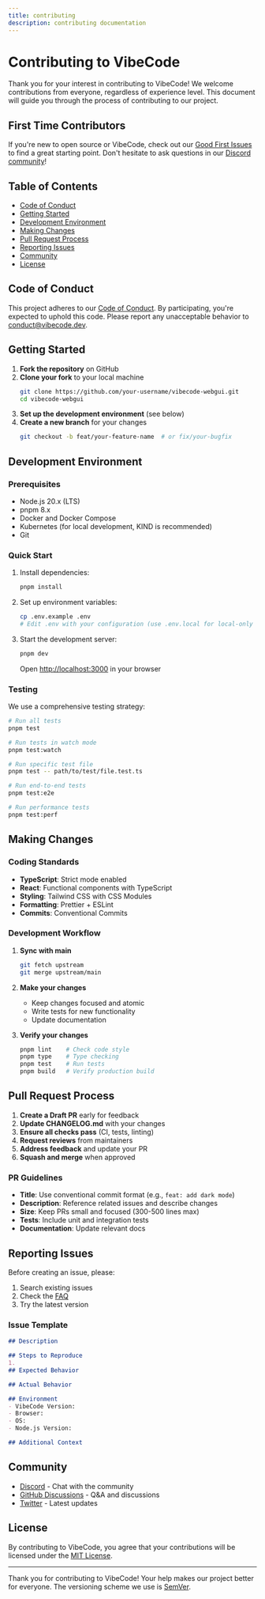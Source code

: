 ```yaml
---
title: contributing
description: contributing documentation
---
```


# Contributing to VibeCode

Thank you for your interest in contributing to VibeCode! We welcome contributions from everyone, regardless of experience level. This document will guide you through the process of contributing to our project.

## First Time Contributors

If you're new to open source or VibeCode, check out our [Good First Issues](https://github.com/vibecode/webgui/contribute) to find a great starting point. Don't hesitate to ask questions in our [Discord community](https://discord.gg/vibecode)!

## Table of Contents

- [Code of Conduct](#-code-of-conduct)
- [Getting Started](#-getting-started)
- [Development Environment](#-development-environment)
- [Making Changes](#-making-changes)
- [Pull Request Process](#-pull-request-process)
- [Reporting Issues](#-reporting-issues)
- [Community](#-community)
- [License](#-license)

## Code of Conduct

This project adheres to our [Code of Conduct](CODE_OF_CONDUCT.md). By participating, you're expected to uphold this code. Please report any unacceptable behavior to [conduct@vibecode.dev](mailto:conduct@vibecode.dev).

## Getting Started

1. **Fork the repository** on GitHub
2. **Clone your fork** to your local machine
   ```bash
   git clone https://github.com/your-username/vibecode-webgui.git
   cd vibecode-webgui
   ```
3. **Set up the development environment** (see below)
4. **Create a new branch** for your changes
   ```bash
   git checkout -b feat/your-feature-name  # or fix/your-bugfix
   ```

## Development Environment

### Prerequisites

- Node.js 20.x (LTS)
- pnpm 8.x
- Docker and Docker Compose
- Kubernetes (for local development, KIND is recommended)
- Git

### Quick Start

1. Install dependencies:
   ```bash
   pnpm install
   ```

2. Set up environment variables:
   ```bash
   cp .env.example .env
   # Edit .env with your configuration (use .env.local for local-only overrides)
   ```

3. Start the development server:
   ```bash
   pnpm dev
   ```
   Open [http://localhost:3000](http://localhost:3000) in your browser

### Testing

We use a comprehensive testing strategy:

```bash
# Run all tests
pnpm test

# Run tests in watch mode
pnpm test:watch

# Run specific test file
pnpm test -- path/to/test/file.test.ts

# Run end-to-end tests
pnpm test:e2e

# Run performance tests
pnpm test:perf
```

## Making Changes

### Coding Standards

- **TypeScript**: Strict mode enabled
- **React**: Functional components with TypeScript
- **Styling**: Tailwind CSS with CSS Modules
- **Formatting**: Prettier + ESLint
- **Commits**: Conventional Commits

### Development Workflow

1. **Sync with main**
   ```bash
   git fetch upstream
   git merge upstream/main
   ```

2. **Make your changes**
   - Keep changes focused and atomic
   - Write tests for new functionality
   - Update documentation

3. **Verify your changes**
   ```bash
   pnpm lint    # Check code style
   pnpm type    # Type checking
   pnpm test    # Run tests
   pnpm build   # Verify production build
   ```

## Pull Request Process

1. **Create a Draft PR** early for feedback
2. **Update CHANGELOG.md** with your changes
3. **Ensure all checks pass** (CI, tests, linting)
4. **Request reviews** from maintainers
5. **Address feedback** and update your PR
6. **Squash and merge** when approved

### PR Guidelines

- **Title**: Use conventional commit format (e.g., `feat: add dark mode`)
- **Description**: Reference related issues and describe changes
- **Size**: Keep PRs small and focused (300-500 lines max)
- **Tests**: Include unit and integration tests
- **Documentation**: Update relevant docs

## Reporting Issues

Before creating an issue, please:
1. Search existing issues
2. Check the [FAQ](https://docs.vibecode.dev/faq)
3. Try the latest version

### Issue Template

```markdown
## Description

## Steps to Reproduce
1. 
## Expected Behavior

## Actual Behavior

## Environment
- VibeCode Version: 
- Browser: 
- OS: 
- Node.js Version:

## Additional Context
```

## Community

- [Discord](https://discord.gg/vibecode) - Chat with the community
- [GitHub Discussions](https://github.com/vibecode/webgui/discussions) - Q&A and discussions
- [Twitter](https://twitter.com/vibecode) - Latest updates

## License

By contributing to VibeCode, you agree that your contributions will be licensed under the [MIT License](LICENSE).

---

Thank you for contributing to VibeCode! Your help makes our project better for everyone. The versioning scheme we use is [SemVer](http://semver.org/).
